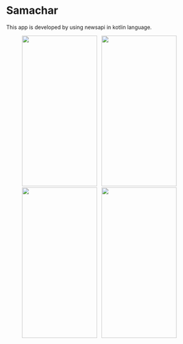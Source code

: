 # Samachar

This app is developed by using newsapi in kotlin language.


<p align="center"> 
  <img src="https://user-images.githubusercontent.com/67668844/166631080-ba5d2391-cfa0-4b3a-90a9-6ff4c6d1240e.jpg"   width="200" height="400" />
  &nbsp
  
  <img src="https://user-images.githubusercontent.com/67668844/166631084-7e84a7c3-82df-4ab2-837a-ad5905f8c0ca.jpg"   width="200" height="400" />
  &nbsp
  
  <img src="https://user-images.githubusercontent.com/67668844/166631069-31e2f9ad-0791-4ee3-bd81-4a81f9765271.jpg"   width="200" height="400" />
  &nbsp
  
  <img src="https://user-images.githubusercontent.com/67668844/166631073-d3277628-9f7f-4afc-9f1c-488c60d36393.jpg"   width="200" height="400" />
  &nbsp
  
   

</p>

